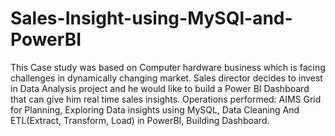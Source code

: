 # Sales-Insight-using-MySQl-and-PowerBI
This Case study was based on Computer hardware business which is facing challenges in dynamically changing market. Sales director decides to invest in Data Analysis project and he would like to build a Power BI Dashboard that can give him real time sales insights. Operations performed: AIMS Grid for Planning, Exploring Data insights using MySQL, Data Cleaning And ETL(Extract, Transform, Load) in PowerBI, Building Dashboard.  
